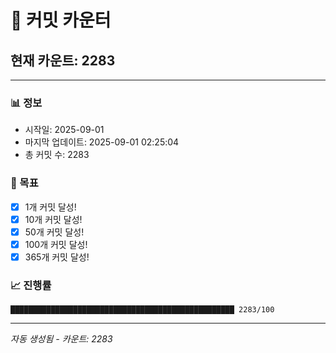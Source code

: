 # 🔢 커밋 카운터

## 현재 카운트: 2283

---

### 📊 정보
- 시작일: 2025-09-01
- 마지막 업데이트: 2025-09-01 02:25:04
- 총 커밋 수: 2283

### 🎯 목표
- [x] 1개 커밋 달성!
- [x] 10개 커밋 달성!
- [x] 50개 커밋 달성!
- [x] 100개 커밋 달성!
- [x] 365개 커밋 달성!

### 📈 진행률
```
██████████████████████████████████████████████████ 2283/100
```

---
*자동 생성됨 - 카운트: 2283*
